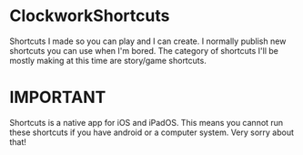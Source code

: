 # ClockworkShortcuts
Shortcuts I made so you can play and I can create. I normally publish new shortcuts you can use when I'm bored. The category of shortcuts I'll be mostly making at this time are story/game shortcuts.

# IMPORTANT
Shortcuts is a native app for iOS and iPadOS. This means you cannot run these shortcuts if you have android or a computer system. Very sorry about that!

